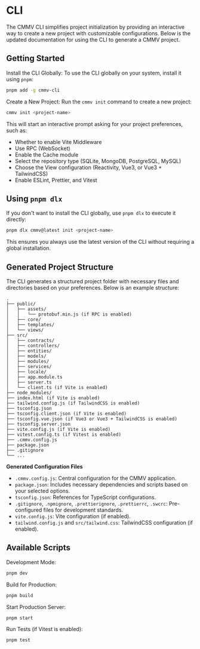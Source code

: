 # CLI

The CMMV CLI simplifies project initialization by providing an interactive way to create a new project with customizable configurations. Below is the updated documentation for using the CLI to generate a CMMV project.

## Getting Started

Install the CLI Globally: To use the CLI globally on your system, install it using ``pnpm``:

```bash 
pnpm add -g cmmv-cli
```

Create a New Project: Run the ``cmmv init`` command to create a new project:

```bash
cmmv init <project-name>
```

This will start an interactive prompt asking for your project preferences, such as:

* Whether to enable Vite Middleware
* Use RPC (WebSocket)
* Enable the Cache module
* Select the repository type (SQLite, MongoDB, PostgreSQL, MySQL)
* Choose the View configuration (Reactivity, Vue3, or Vue3 + TailwindCSS)
* Enable ESLint, Prettier, and Vitest

## Using ``pnpm dlx``

If you don't want to install the CLI globally, use ``pnpm dlx`` to execute it directly:

```bash
pnpm dlx cmmv@latest init <project-name>
```

This ensures you always use the latest version of the CLI without requiring a global installation.

## Generated Project Structure

The CLI generates a structured project folder with necessary files and directories based on your preferences. Below is an example structure:

```
.
├── public/
│   ├── assets/
│   │   └── protobuf.min.js (if RPC is enabled)
│   ├── core/
│   ├── templates/
│   └── views/
├── src/
│   ├── contracts/
│   ├── controllers/
│   ├── entities/
│   ├── models/
│   ├── modules/
│   ├── services/
│   ├── locale/
│   ├── app.module.ts
│   ├── server.ts
│   └── client.ts (if Vite is enabled)
├── node_modules/
├── index.html (if Vite is enabled)
├── tailwind.config.js (if TailwindCSS is enabled)
├── tsconfig.json
├── tsconfig.client.json (if Vite is enabled)
├── tsconfig.vue.json (if Vue3 or Vue3 + TailwindCSS is enabled)
├── tsconfig.server.json
├── vite.config.js (if Vite is enabled)
├── vitest.config.ts (if Vitest is enabled)
├── .cmmv.config.js
├── package.json
├── .gitignore
└── ...
```

**Generated Configuration Files**
* ``.cmmv.config.js``: Central configuration for the CMMV application.
* ``package.json``: Includes necessary dependencies and scripts based on your selected options.
* ``tsconfig.json``: References for TypeScript configurations.
* ``.gitignore``, ``.npmignore``, ``.prettierignore``, ``.prettierrc``, ``.swcrc``: Pre-configured files for development standards.
* ``vite.config.js``: Vite configuration (if enabled).
* ``tailwind.config.js`` and ``src/tailwind.css``: TailwindCSS configuration (if enabled).

## Available Scripts

Development Mode:

```bash
pnpm dev
```

Build for Production:

```bash
pnpm build
```

Start Production Server:

```bash
pnpm start
```

Run Tests (if Vitest is enabled):

```bash
pnpm test
```